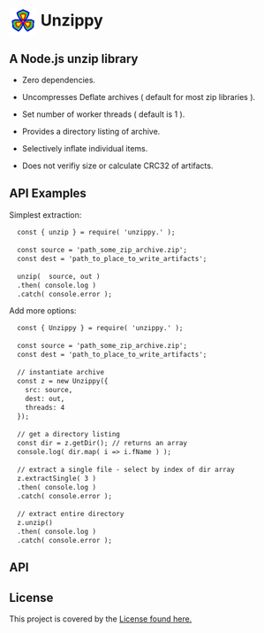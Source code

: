# <p><img src="logo.png" alt="Logo" width="50px" height="50px" style="vertical-align:middle"/> Unzippy </p>

## A Node.js unzip library

- Zero dependencies.

- Uncompresses Deflate archives ( default for most zip libraries ).

- Set number of worker threads ( default is 1 ).


- Provides a directory listing of archive.

- Selectively inflate individual items.

- Does not verifiy size or calculate CRC32 of artifacts.


## API Examples

Simplest extraction:
```
  const { unzip } = require( 'unzippy.' );

  const source = 'path_some_zip_archive.zip';
  const dest = 'path_to_place_to_write_artifacts';

  unzip(  source, out )
  .then( console.log )
  .catch( console.error );

```

Add more options:
```
  const { Unzippy } = require( 'unzippy.' );

  const source = 'path_some_zip_archive.zip';
  const dest = 'path_to_place_to_write_artifacts';

  // instantiate archive
  const z = new Unzippy({ 
    src: source, 
    dest: out,
    threads: 4
  });

  // get a directory listing
  const dir = z.getDir(); // returns an array
  console.log( dir.map( i => i.fName ) );

  // extract a single file - select by index of dir array
  z.extractSingle( 3 )
  .then( console.log )
  .catch( console.error );

  // extract entire directory
  z.unzip()
  .then( console.log )
  .catch( console.error );

```

## API




## License

This project is covered by the [License found here.](/License)





